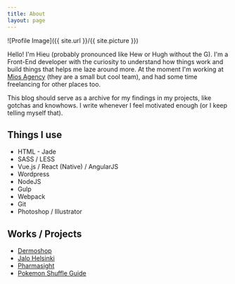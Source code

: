 ```yaml
---
title: About
layout: page
---
```

![Profile Image]({{ site.url }}/{{ site.picture }})

<p>Hello! I'm Hieu (probably pronounced like Hew or Hugh without the G). I'm a Front-End developer with the curiosity to understand how things work and build things that helps me laze around more. At the moment I'm working at <a href="http://www.mios.fi/">Mios Agency</a> (they are a small but cool team), and had some time freelancing for other places too.</p>

<p>This blog should serve as a archive for my findings in my projects, like gotchas and knowhows. I write whenever I feel motivated enough (or I keep telling myself that).</p>

<h2>Things I use</h2>

<ul class="skill-list">
	<li>HTML - Jade</li>
	<li>SASS / LESS</li>
	<li>Vue.js / React (Native) / AngularJS</li>
	<li>Wordpress</li>
	<li>NodeJS</li>
	<li>Gulp</li>
	<li>Webpack</li>
	<li>Git</li>
	<li>Photoshop / Illustrator</li>
</ul>

<h2>Works / Projects</h2>

<ul>
	<li><a href="https://dermosil.fi/fi/">Dermoshop</a></li>
	<li><a href="https://www.jalohelsinki.com/">Jalo Helsinki</a></li>
	<li><a href="https://www.pharmasight.net/">Pharmasight</a></li>
	<li><a href="https://shuffle-guide-2.herokuapp.com/">Pokemon Shuffle Guide</a></li>
</ul>
